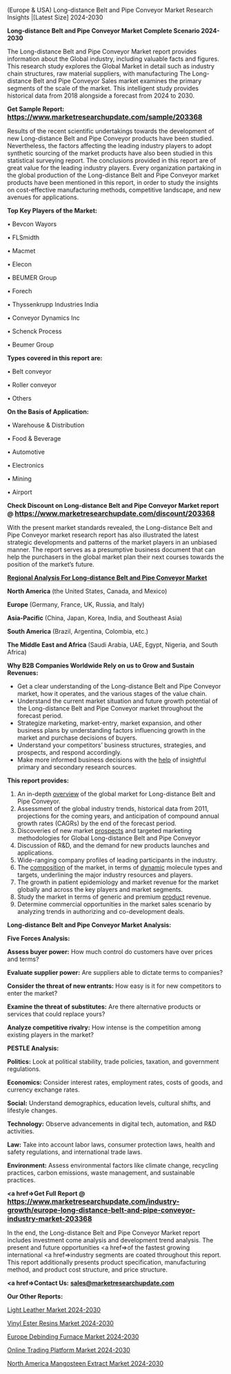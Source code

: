  (Europe & USA) Long-distance Belt and Pipe Conveyor Market Research Insights |[Latest Size] 2024-2030

<strong>Long-distance Belt and Pipe Conveyor Market Complete Scenario 2024-2030</strong>

The Long-distance Belt and Pipe Conveyor Market report provides information about the Global industry, including valuable facts and figures. This research study explores the Global Market in detail such as industry chain structures, raw material suppliers, with manufacturing The Long-distance Belt and Pipe Conveyor Sales market examines the primary segments of the scale of the market. This intelligent study provides historical data from 2018 alongside a forecast from 2024 to 2030.

<strong>Get Sample Report: <a href=https://www.marketresearchupdate.com/sample/203368><font size=3 color=#0000ff>https://www.marketresearchupdate.com/sample/203368</font></a></strong>

Results of the recent scientific undertakings towards the development of new Long-distance Belt and Pipe Conveyor products have been studied. Nevertheless, the factors affecting the leading industry players to adopt synthetic sourcing of the market products have also been studied in this statistical surveying report. The conclusions provided in this report are of great value for the leading industry players. Every organization partaking in the global production of the Long-distance Belt and Pipe Conveyor market products have been mentioned in this report, in order to study the insights on cost-effective manufacturing methods, competitive landscape, and new avenues for applications.

<strong>Top Key Players of the Market:</strong>

• Bevcon Wayors

• FLSmidth

• Macmet

• Elecon

• BEUMER Group

• Forech

• Thyssenkrupp Industries India

• Conveyor Dynamics Inc

• Schenck Process

• Beumer Group

<strong>Types covered in this report are: </strong>

• Belt conveyor

• Roller conveyor

• Others

<strong>On the Basis of Application:</strong>

• Warehouse & Distribution

• Food & Beverage

• Automotive

• Electronics

• Mining

• Airport

<strong>Check Discount on Long-distance Belt and Pipe Conveyor Market report @ <a href=https://www.marketresearchupdate.com/discount/203368><font size=3 color=#0000ff>https://www.marketresearchupdate.com/discount/203368</font></a></strong>

With the present market standards revealed, the Long-distance Belt and Pipe Conveyor market research report has also illustrated the latest strategic developments and patterns of the market players in an unbiased manner. The report serves as a presumptive business document that can help the purchasers in the global market plan their next courses towards the position of the market’s future.

<strong><u><b>Regional Analysis For Long-distance Belt and Pipe Conveyor Market</b></u></strong>

<strong><b>North America</b></strong> (the United States, Canada, and Mexico)

<strong><b>Europe </b></strong>(Germany, France, UK, Russia, and Italy)

<strong><b>Asia-Pacific</b></strong> (China, Japan, Korea, India, and Southeast Asia)

<strong><b>South America</b></strong> (Brazil, Argentina, Colombia, etc.)

<strong><b>The Middle East and Africa</b></strong> (Saudi Arabia, UAE, Egypt, Nigeria, and South Africa)

<strong>Why B2B Companies Worldwide Rely on us to Grow and Sustain Revenues:</strong>
<ul>
  <li>Get a clear understanding of the Long-distance Belt and Pipe Conveyor market, how it operates, and the various stages of the value chain.</li>
  <li>Understand the current market situation and future growth potential of the Long-distance Belt and Pipe Conveyor market throughout the forecast period.</li>
  <li>Strategize marketing, market-entry, market expansion, and other business plans by understanding factors influencing growth in the market and purchase decisions of buyers.</li>
  <li>Understand your competitors’ business structures, strategies, and prospects, and respond accordingly.</li>
  <li>Make more informed business decisions with the <a href=ASDF991299>help</a> of insightful primary and secondary research sources.</li>
</ul>
<strong>This report provides:</strong>
<ol>
  <li>An in-depth <a href=>overview</a> of the global market for Long-distance Belt and Pipe Conveyor.</li>
  <li>Assessment of the global industry trends, historical data from 2011, projections for the coming years, and anticipation of compound annual growth rates (CAGRs) by the end of the forecast period.</li>
  <li>Discoveries of new market <a href=>prospects</a> and targeted marketing methodologies for Global Long-distance Belt and Pipe Conveyor</li>
  <li>Discussion of R&amp;D, and the demand for new products launches and applications.</li>
  <li>Wide-ranging company profiles of leading participants in the industry.</li>
  <li>The <a href=ASDF881288>composition</a> of the market, in terms of <a href=>dynamic</a> molecule types and targets, underlining the major industry resources and players.</li>
  <li>The growth in patient epidemiology and market revenue for the market globally and across the key players and market segments.</li>
  <li>Study the market in terms of generic and premium <a href=>product</a> revenue.</li>
  <li>Determine commercial opportunities in the market sales scenario by analyzing trends in authorizing and co-development deals.</li>
</ol>

<strong>Long-distance Belt and Pipe Conveyor Market Analysis:</strong>

<strong>Five Forces Analysis:</strong>

<strong>Assess buyer power:</strong> How much control do customers have over prices and terms?

<strong>Evaluate supplier power:</strong> Are suppliers able to dictate terms to companies?

<strong>Consider the threat of new entrants:</strong> How easy is it for new competitors to enter the market?

<strong>Examine the threat of substitutes:</strong> Are there alternative products or services that could replace yours?

<strong>Analyze competitive rivalry:</strong> How intense is the competition among existing players in the market?

<strong>PESTLE Analysis:</strong>

<strong>Politics:</strong> Look at political stability, trade policies, taxation, and government regulations.

<strong>Economics:</strong> Consider interest rates, employment rates, costs of goods, and currency exchange rates.

<strong>Social:</strong> Understand demographics, education levels, cultural shifts, and lifestyle changes.

<strong>Technology:</strong> Observe advancements in digital tech, automation, and R&D activities.

<strong>Law:</strong> Take into account labor laws, consumer protection laws, health and safety regulations, and international trade laws.

<strong>Environment:</strong> Assess environmental factors like climate change, recycling practices, carbon emissions, waste management, and sustainable practices.

<strong><a href=>Get Full Report</a> @ <a href=https://www.marketresearchupdate.com/industry-growth/europe-long-distance-belt-and-pipe-conveyor-industry-market-203368><font size=3 color=#0000ff>https://www.marketresearchupdate.com/industry-growth/europe-long-distance-belt-and-pipe-conveyor-industry-market-203368</font></a></strong>

In the end, the Long-distance Belt and Pipe Conveyor Market report includes investment come analysis and development trend analysis. The present and future opportunities <a href=>of</a> the fastest growing international <a href=>industry</a> segments are coated throughout this report. This report additionally presents product specification, manufacturing method, and product cost structure, and price structure.

<strong><a href=><strong>Contact Us:</strong></a></strong>
<strong>sales@marketresearchupdate.com</strong>

<strong>Our Other Reports:</strong>

<a href=https://www.linkedin.com/pulse/light-leather-market-2023-top-key-players-types>Light Leather Market 2024-2030</a>

<a href=https://www.linkedin.com/pulse/vinyl-ester-resins-market-2023-remarking-enormous>Vinyl Ester Resins Market 2024-2030</a>

<a href=https://www.linkedin.com/pulse/europe-debinding-furnace-market-2023-industry>Europe Debinding Furnace Market 2024-2030</a>

<a href=https://www.linkedin.com/pulse/online-trading-platform-market-size-2023-top-ibgef/>Online Trading Platform Market 2024-2030</a>

<a href=https://www.linkedin.com/pulse/north-america-mangosteen-extract-market-analysis-outlooks-jmgwf/>North America Mangosteen Extract Market 2024-2030</a>

